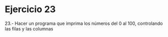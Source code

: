# Ejercicio 23
23.- Hacer un programa que imprima los números del 0 al 100, controlando las filas y las
columnas